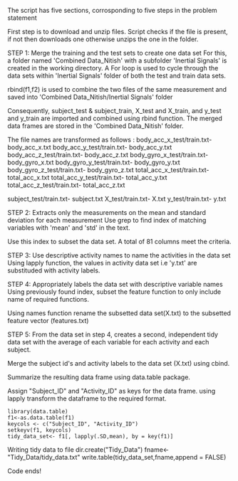 
The script has five sections, corrosponding to five steps in the problem statement

First step is to download and unzip files. Script checks if the file is present, if not then downloads one otherwise unzips the one in the folder.

STEP 1: Merge the training and the test sets to create one data set
For this, a folder named 'Combined Data_Nitish' with a subfolder 'Inertial Signals' is created in the working directory. A For loop is used to cycle through the data sets within 'Inertial Signals' folder of both the test and train data sets.

rbind(f1,f2) is used to combine the two files of the same measurement and saved into 'Combined Data_Nitish/Inertial Signals' folder

Consequently, subject_test & subject_train, X_test and X_train, and y_test and y_train are imported and combined using rbind function. The merged data frames are stored in the 'Combined Data_Nitish' folder.
 
The file names are transformed as follows :
body_acc_x_test/train.txt-     body_acc_x.txt
body_acc_y_test/train.txt-     body_acc_y.txt
body_acc_z_test/train.txt-     body_acc_z.txt
body_gyro_x_test/train.txt-    body_gyro_x.txt
body_gyro_y_test/train.txt-    body_gyro_y.txt
body_gyro_z_test/train.txt-    body_gyro_z.txt
total_acc_x_test/train.txt-    total_acc_x.txt
total_acc_y_test/train.txt-     total_acc_y.txt
total_acc_z_test/train.txt-     total_acc_z.txt

subject_test/train.txt-     subject.txt
X_test/train.txt-     X.txt
y_test/train.txt-     y.txt

STEP 2: Extracts only the measurements on the mean and standard deviation for each measurement
Use grep to find index of matching variables with 'mean' and 'std' in the text.

Use this index to subset the data set. A total of 81 columns meet the criteria.

STEP 3: Use descriptive activity names to name the activities in the data set
Using lapply function, the values in activity data set i.e 'y.txt' are substituded with activity labels.

STEP 4: Appropriately labels the data set with descriptive variable names
Using previously found index, subset the feature function to only include name of required functions.

Using names function rename the subsetted data set(X.txt) to the subsetted feature vector (features.txt)

STEP 5: From the data set in step 4, creates a second, independent tidy data set with the average of each variable for each activity and each subject.

Merge the subject id's and activity labels to the data set (X.txt) using cbind.

Summarize the resulting data frame using data.table package.

Assign "Subject_ID" and "Activity_ID" as keys for the data frame.
using lapply transform the dataframe to the required format.

    library(data.table)
    f1<-as.data.table(f1)
    keycols <- c("Subject_ID", "Activity_ID")
    setkeyv(f1, keycols)
    tidy_data_set<- f1[, lapply(.SD,mean), by = key(f1)]
    
Writing tidy data to file
    dir.create("Tidy_Data")
    fname<-"Tidy_Data/tidy_data.txt"
    write.table(tidy_data_set,fname,append = FALSE)
    
Code ends!

